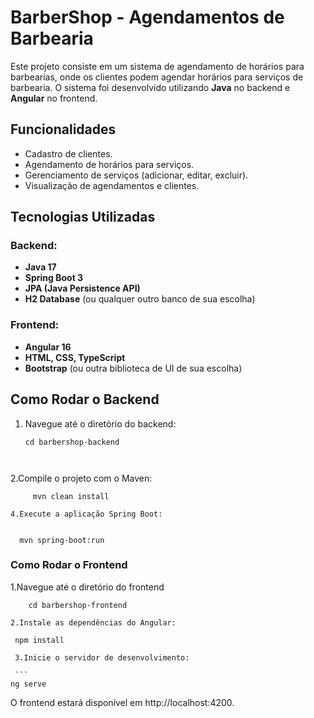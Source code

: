 # BarberShop - Agendamentos de Barbearia

Este projeto consiste em um sistema de agendamento de horários para barbearias, onde os clientes podem agendar horários para serviços de barbearia. O sistema foi desenvolvido utilizando **Java** no backend e **Angular** no frontend.

## Funcionalidades

- Cadastro de clientes.
- Agendamento de horários para serviços.
- Gerenciamento de serviços (adicionar, editar, excluir).
- Visualização de agendamentos e clientes.

## Tecnologias Utilizadas

### Backend:
- **Java 17**
- **Spring Boot 3**
- **JPA (Java Persistence API)**
- **H2 Database** (ou qualquer outro banco de sua escolha)

### Frontend:
- **Angular 16**
- **HTML, CSS, TypeScript**
- **Bootstrap** (ou outra biblioteca de UI de sua escolha)

## Como Rodar o Backend


  1. Navegue até o diretório do backend:

      ```
      cd barbershop-backend

       
2.Compile o projeto com o Maven:

 ```
      mvn clean install

4.Execute a aplicação Spring Boot:


 ```
      mvn spring-boot:run


### Como Rodar o Frontend

1.Navegue até o diretório do frontend

 ```
     cd barbershop-frontend
     
2.Instale as dependências do Angular:

```
     npm install

     3.Inicie o servidor de desenvolvimento:

     ```
    ng serve


O frontend estará disponível em http://localhost:4200.